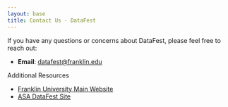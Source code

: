 ```yaml
---
layout: base
title: Contact Us - DataFest
---
```


If you have any questions or concerns about DataFest, please feel free to reach out:

- **Email**: [datafest@franklin.edu](mailto:datafest@franklin.edu)


Additional Resources
- [Franklin University Main Website](http://cs.franklin.edu/)
- [ASA DataFest Site](https://ww2.amstat.org/education/datafest) 